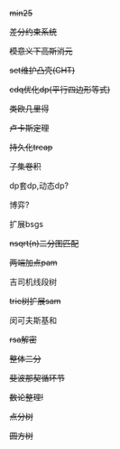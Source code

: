 ~~min25~~

~~差分约束系统~~

~~模意义下高斯消元~~

~~set维护凸壳(CHT)~~

~~cdq优化dp(平行四边形等式)~~

~~类欧几里得~~

~~卢卡斯定理~~

~~持久化treap~~

~~子集卷积~~

dp套dp,动态dp?

博弈?

扩展bsgs

~~nsqrt(n)二分图匹配~~

~~两端加点pam~~

吉司机线段树

~~trie树扩展sam~~

闵可夫斯基和

~~rsa解密~~

~~整体二分~~

~~斐波那契循环节~~

~~数论整理!~~

~~点分树~~

~~圆方树~~
